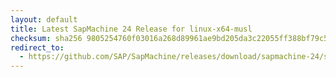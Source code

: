 ```yaml
---
layout: default
title: Latest SapMachine 24 Release for linux-x64-musl
checksum: sha256 9805254760f03016a268d89961ae9bd205da3c22055ff388bf79c502e0bca436
redirect_to:
  - https://github.com/SAP/SapMachine/releases/download/sapmachine-24/sapmachine-jdk-24_linux-x64-musl_bin.tar.gz
---
```

